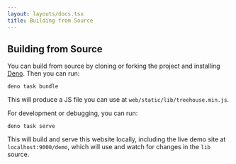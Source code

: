 ```yaml
---
layout: layouts/docs.tsx
title: Building from Source
---
```

## Building from Source

You can build from source by cloning or forking the project and installing [Deno](https://deno.land/). Then you can run:

`deno task bundle`

This will produce a JS file you can use at `web/static/lib/treehouse.min.js`. 

For development or debugging, you can run:

`deno task serve`

This will build and serve this website locally, including the live demo site at `localhost:9000/demo`, which will use
and watch for changes in the `lib` source.